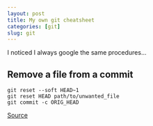 ```yaml
---
layout: post
title: My own git cheatsheet
categories: [git]
slug: git
---
```


I noticed I always google the same procedures...

## Remove a file from a commit

```
git reset --soft HEAD~1
git reset HEAD path/to/unwanted_file
git commit -c ORIG_HEAD
```
[Source](https://stackoverflow.com/questions/12481639/remove-files-from-git-commit)

